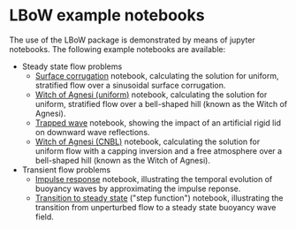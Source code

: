 # LBoW example notebooks
The use of the LBoW package is demonstrated by means of jupyter notebooks. The following example notebooks are available:
- Steady state flow problems
  - [Surface corrugation](steady-state--1-surface-corrugation.ipynb) notebook, calculating the solution for uniform, stratified flow over a sinusoidal surface corrugation.
  - [Witch of Agnesi (uniform)](steady-state--2-witch-of-Agnesi.ipynb) notebook, calculating the solution for uniform, stratified flow over a bell-shaped hill (known as the Witch of Agnesi).
  - [Trapped wave](steady-state--3-trapped-wave-solution.ipynb) notebook, showing the impact of an artificial rigid lid on downward wave reflections.
  - [Witch of Agnesi (CNBL)](steady-state--4-witch-of-Agnesi.ipynb) notebook, calculating the solution for uniform flow with a capping inversion and a free atmosphere over a bell-shaped hill (known as the Witch of Agnesi).
- Transient flow problems
  - [Impulse response](transient--1-impulse-response.ipynb) notebook, illustrating the temporal evolution of buoyancy waves by approximating the impulse reponse.
  - [Transition to steady state](transient--2-step-function.ipynb) ("step function") notebook, illustrating the transition from unperturbed flow to a steady state buoyancy wave field.
